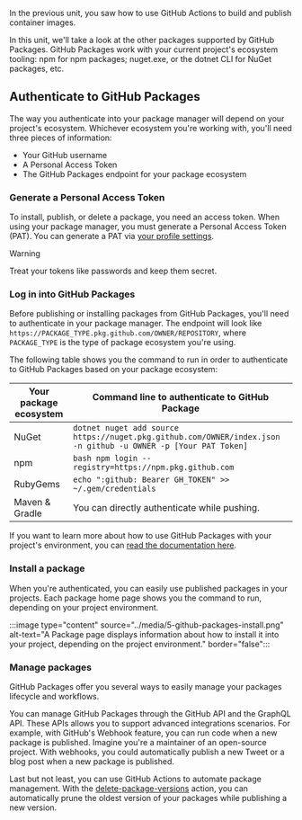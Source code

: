 In the previous unit, you saw how to use GitHub Actions to build and publish container images.

In this unit, we'll take a look at the other packages supported by GitHub Packages. GitHub Packages work with your current project's ecosystem tooling: npm for npm packages; nuget.exe, or the dotnet CLI for NuGet packages, etc.

## Authenticate to GitHub Packages

The way you authenticate into your package manager will depend on your project's ecosystem. Whichever ecosystem you're working with, you'll need three pieces of information: 

- Your GitHub username
- A Personal Access Token
- The GitHub Packages endpoint for your package ecosystem

### Generate a Personal Access Token

To install, publish, or delete a package, you need an access token. When using your package
manager, you must generate a Personal Access Token (PAT). You can generate a PAT via [your profile settings](https://docs.github.com/en/free-pro-team@latest/github/authenticating-to-github/creating-a-personal-access-token?azure-portal=true).

> [!WARNING]
> Treat your tokens like passwords and keep them secret.

### Log in into GitHub Packages

Before publishing or installing packages from GitHub Packages, you'll need to authenticate in your package manager. The endpoint will look like `https://PACKAGE_TYPE.pkg.github.com/OWNER/REPOSITORY`, where `PACKAGE_TYPE` is the type of package ecosystem you're using.

The following table shows you the command to run in order to authenticate to GitHub Packages based on your package ecosystem:

| Your package ecosystem | Command line to authenticate to GitHub Package     |
|------------------------|----------------------------------------------------|
| NuGet                  | `dotnet nuget add source https://nuget.pkg.github.com/OWNER/index.json -n github -u OWNER -p [Your PAT Token]` |
| npm                    | `bash npm login --registry=https://npm.pkg.github.com` |
| RubyGems     | `echo ":github: Bearer GH_TOKEN" >> ~/.gem/credentials` |
| Maven & Gradle | You can directly authenticate while pushing. |

If you want to learn more about how to use GitHub Packages with your project's environment, you can [read the documentation here](https://docs.github.com/en/free-pro-team@latest/packages/using-github-packages-with-your-projects-ecosystem?azure-portal=true).

### Install a package

When you're authenticated, you can easily use published packages in your projects. Each package home page shows you the command to run, depending on your project environment.

:::image type="content" source="../media/5-github-packages-install.png" alt-text="A Package page displays information about how to install it into your project, depending on the project environment." border="false":::

### Manage packages

GitHub Packages offer you several ways to easily manage your packages lifecycle and workflows.

You can manage GitHub Packages through the GitHub API and the GraphQL API. These APIs allows you to support advanced integrations scenarios. For example, with GitHub's Webhook feature, you can run code when a new package is published. Imagine you're a maintainer of an open-source project. With webhooks, you could automatically publish a new Tweet or a blog post when a new package is published.

Last but not least, you can use GitHub Actions to automate package management. With the [delete-package-versions](https://github.com/marketplace/actions/delete-package-versions?azure-portal=true) action, you can automatically prune the oldest version of your packages while publishing a new version.
